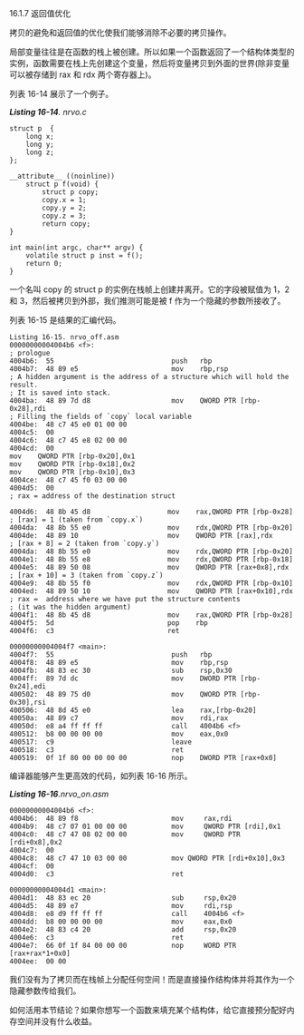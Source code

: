 16.1.7 返回值优化

拷贝的避免和返回值的优化使我们能够消除不必要的拷贝操作。

局部变量往往是在函数的栈上被创建。所以如果一个函数返回了一个结构体类型的实例，函数需要在栈上先创建这个变量，然后将变量拷贝到外面的世界\(除非变量可以被存储到 rax 和 rdx 两个寄存器上\)。

列表 16-14 展示了一个例子。

_**Listing 16-14**. nrvo.c_

```
struct p  {
    long x;
    long y;
    long z;
};

__attribute__ ((noinline))
    struct p f(void) {
        struct p copy;
        copy.x = 1;
        copy.y = 2;
        copy.z = 3;
        return copy;
}

int main(int argc, char** argv) {
    volatile struct p inst = f();
    return 0;
}
```

一个名叫 copy 的 struct p 的实例在栈帧上创建并离开。它的字段被赋值为 1，2 和 3，然后被拷贝到外部，我们推测可能是被 f 作为一个隐藏的参数所接收了。

列表 16-15 是结果的汇编代码。

    Listing 16-15. nrvo_off.asm
    00000000004004b6 <f>:
    ; prologue
    4004b6:  55                             push   rbp
    4004b7:  48 89 e5                       mov    rbp,rsp
    ; A hidden argument is the address of a structure which will hold the  result.
    ; It is saved into stack.
    4004ba:  48 89 7d d8                    mov    QWORD PTR [rbp-0x28],rdi
    ; Filling the fields of `copy` local variable
    4004be:  48 c7 45 e0 01 00 00
    4004c5:  00
    4004c6:  48 c7 45 e8 02 00 00
    4004cd:  00
    mov    QWORD PTR [rbp-0x20],0x1
    mov    QWORD PTR [rbp-0x18],0x2
    mov    QWORD PTR [rbp-0x10],0x3
    4004ce:  48 c7 45 f0 03 00 00
    4004d5:  00
    ; rax = address of the destination struct

    4004d6:  48 8b 45 d8                   mov    rax,QWORD PTR [rbp-0x28]
    ; [rax] = 1 (taken from `copy.x`)
    4004da:  48 8b 55 e0                   mov    rdx,QWORD PTR [rbp-0x20]
    4004de:  48 89 10                      mov    QWORD PTR [rax],rdx
    ; [rax + 8] = 2 (taken from `copy.y`)
    4004da:  48 8b 55 e0                   mov    rdx,QWORD PTR [rbp-0x20]
    4004e1:  48 8b 55 e8                   mov    rdx,QWORD PTR [rbp-0x18]
    4004e5:  48 89 50 08                   mov    QWORD PTR [rax+0x8],rdx
    ; [rax + 10] = 3 (taken from `copy.z`)
    4004e9:  48 8b 55 f0                   mov    rdx,QWORD PTR [rbp-0x10]
    4004ed:  48 89 50 10                   mov    QWORD PTR [rax+0x10],rdx
    ; rax =  address where we have put the structure contents
    ; (it was the hidden argument)
    4004f1:  48 8b 45 d8                   mov    rax,QWORD PTR [rbp-0x28]
    4004f5:  5d                            pop    rbp
    4004f6:  c3                            ret

    00000000004004f7 <main>:
    4004f7:  55                             push   rbp
    4004f8:  48 89 e5                       mov    rbp,rsp
    4004fb:  48 83 ec 30                    sub    rsp,0x30
    4004ff:  89 7d dc                       mov    DWORD PTR [rbp-0x24],edi
    400502:  48 89 75 d0                    mov    QWORD PTR [rbp-0x30],rsi
    400506:  48 8d 45 e0                    lea    rax,[rbp-0x20]
    40050a:  48 89 c7                       mov    rdi,rax
    40050d:  e8 a4 ff ff ff                 call   4004b6 <f>
    400512:  b8 00 00 00 00                 mov    eax,0x0
    400517:  c9                             leave
    400518:  c3                             ret
    400519:  0f 1f 80 00 00 00 00           nop    DWORD PTR [rax+0x0]

编译器能够产生更高效的代码，如列表 16-16 所示。

_**Listing 16-16**.nrvo\_on.asm_

```
00000000004004b6 <f>:
4004b6:  48 89 f8                       mov     rax,rdi
4004b9:  48 c7 07 01 00 00 00           mov     QWORD PTR [rdi],0x1
4004c0:  48 c7 47 08 02 00 00           mov     QWORD PTR [rdi+0x8],0x2
4004c7:  00
4004c8:  48 c7 47 10 03 00 00           mov QWORD PTR [rdi+0x10],0x3
4004cf:  00
4004d0:  c3                             ret

00000000004004d1 <main>:
4004d1:  48 83 ec 20                    sub     rsp,0x20
4004d5:  48 89 e7                       mov     rdi,rsp
4004d8:  e8 d9 ff ff ff                 call    4004b6 <f>
4004dd:  b8 00 00 00 00                 mov     eax,0x0
4004e2:  48 83 c4 20                    add     rsp,0x20
4004e6:  c3                             ret
4004e7:  66 0f 1f 84 00 00 00           nop     WORD PTR [rax+rax*1+0x0]
4004ee:  00 00
```

我们没有为了拷贝而在栈帧上分配任何空间！而是直接操作结构体并将其作为一个隐藏参数传给我们。

如何活用本节结论？如果你想写一个函数来填充某个结构体，给它直接预分配好内存空间并没有什么收益。

